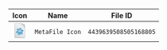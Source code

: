| Icon | Name | File ID |
| ---  | ---  | ---     |
| ![](MetaFile%20Icon.png) | `MetaFile Icon` | `4439639508505168805` |

